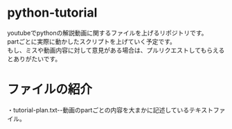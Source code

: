 # python-tutorial 
youtubeでpythonの解説動画に関するファイルを上げるリポジトリです。  
partごとに実際に動かしたスクリプトを上げていく予定です。  
もし、ミスや動画内容に対して意見がある場合は、プルリクエストしてもらえるとありがたいです。

# ファイルの紹介
・tutorial-plan.txt--動画のpartごとの内容を大まかに記述しているテキストファイル。
